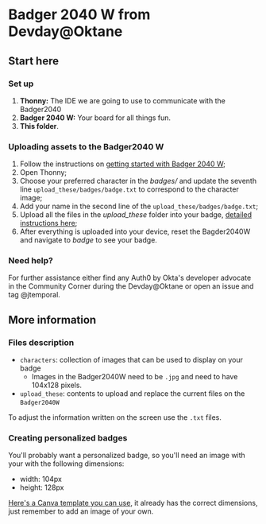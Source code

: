 # Badger 2040 W from Devday@Oktane

## Start here

### Set up

1. **Thonny:** The IDE we are going to use to communicate with the Badger2040
1. **Badger 2040 W:** Your board for all things fun.
1. **This folder**.

### Uploading assets to the Badger2040 W

1. Follow the instructions on [getting started with Badger 2040 W](https://learn.pimoroni.com/article/getting-started-with-badger-2040#introduction);
1. Open Thonny;
1. Choose your preferred character in the _badges/_ and update the seventh line `upload_these/badges/badge.txt` to correspond to the character image;
1. Add your name in the second line of the `upload_these/badges/badge.txt`;
1. Upload all the files in the _upload\_these_ folder into your badge, [detailed instructions here](https://www.thoughtasylum.com/2022/04/29/the-badger-2040-set-up/);
1. After everything is uploaded into your device, reset the Bagder2040W and navigate to _badge_ to see your badge.

### Need help?

For further assistance either find any Auth0 by Okta's developer advocate in the Community Corner during the Devday@Oktane or open an issue and tag @jtemporal.

## More information

### Files description

- `characters`: collection of images that can be used to display on your badge
    - Images in the Badger2040W need to be `.jpg` and need to have 104x128 pixels.
- `upload_these`: contents to upload and replace the current files on the `Badger2040W`

To adjust the information written on the screen use the `.txt` files.

### Creating personalized badges

You'll probably want a personalized badge, so you'll need an image with your with the following dimensions:

* width: 104px
* height: 128px

[Here's a Canva template you can use](https://www.canva.com/design/DAFrALs4Y9M/jaOvDF6RzTROxnDUyuEWnA/view?utm_content=DAFrALs4Y9M&utm_campaign=designshare&utm_medium=link&utm_source=publishsharelink&mode=preview), it already has the correct dimensions, just remember to add an image of your own.
